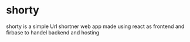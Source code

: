 # shorty
shorty is a simple Url shortner web app made using react as frontend and firbase to handel backend and hosting